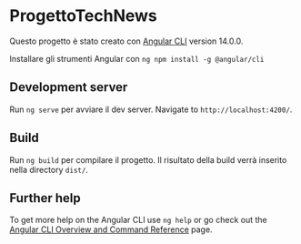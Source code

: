# ProgettoTechNews

Questo progetto è stato creato con  [Angular CLI](https://github.com/angular/angular-cli) version 14.0.0.

Installare gli strumenti Angular con  `ng npm install -g @angular/cli`

## Development server

Run `ng serve` per avviare il dev server. Navigate to `http://localhost:4200/`. 


## Build

Run `ng build` per compilare il progetto. Il risultato della build verrà inserito nella directory `dist/`.


## Further help

To get more help on the Angular CLI use `ng help` or go check out the [Angular CLI Overview and Command Reference](https://angular.io/cli) page.
